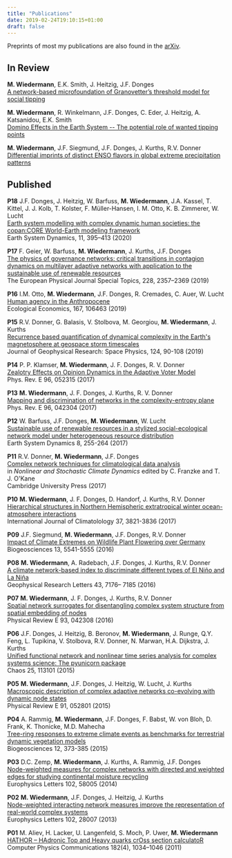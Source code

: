 ```yaml
---
title: "Publications"
date: 2019-02-24T19:10:15+01:00
draft: false
---
```


Preprints of most my publications are also found in the
[arXiv](https://arxiv.org/search/physics?searchtype=author&query=Wiedermann%2C+M).

## In Review

**M. Wiedermann**, E.K. Smith, J. Heitzig, J.F. Donges\
[A network-based microfoundation of Granovetter’s threshold model for social tipping](https://arxiv.org/abs/1911.04126)

**M. Wiedermann**, R. Winkelmann,  J.F. Donges, C. Eder, J. Heitzig, A. Katsanidou, E.K. Smith\
[Domino Effects in the Earth System -- The potential role of wanted tipping points](https://arxiv.org/abs/1911.10063)

**M. Wiedermann**, J.F. Siegmund, J.F. Donges, J. Kurths, R.V. Donner\
[Differential imprints of distinct ENSO flavors in global extreme precipitation
patterns](https://arxiv.org/abs/1702.00218) 

## Published
**P18** J.F. Donges, J. Heitzig, W. Barfuss, **M. Wiedermann**, J.A. Kassel, T. Kittel, J. J. Kolb, T. Kolster, F. Müller-Hansen, I. M. Otto,  K. B. Zimmerer, W. Lucht\
[Earth system modelling with complex dynamic human societies: the copan:CORE
World-Earth modeling framework](https://www.earth-syst-dynam.net/11/395/2020/)\
Earth System Dynamics, 11, 395–413 (2020)

**P17** F. Geier, W. Barfuss, **M. Wiedermann**, J. Kurths, J.F. Donges\
[The physics of governance networks: critical transitions in contagion
dynamics on multilayer adaptive networks with application to the sustainable
use of renewable resources](https://doi.org/10.1140/epjst/e2019-900120-4)\
The European Physical Journal Special Topics, 228, 2357–2369 (2019)

**P16** I.M. Otto, **M. Wiedermann**, J.F. Donges, R. Cremades, C. Auer, W. Lucht\
[Human agency in the Anthropocene](https://doi.org/10.1016/j.ecolecon.2019.106463)\
Ecological Economics, 167, 106463 (2019)

**P15** R.V. Donner, G. Balasis, V. Stolbova, M. Georgiou, **M. Wiedermann**, J. Kurths\
[Recurrence based quantification of dynamical complexity in the Earth's
magnetosphere at geospace storm timescales](https://dx.doi.org/10.1029/2018ja025318)\
Journal of Geophysical Research: Space Physics, 124, 90-108 (2019)

**P14** P. P. Klamser, **M. Wiedermann**, J. F. Donges, R. V. Donner\
[Zealotry Effects on Opinion Dynamics in the Adaptive Voter Model](https://dx.doi.org/10.1103/PhysRevE.96.052315)\
Phys. Rev. E 96, 052315 (2017)

**P13** **M. Wiedermann**, J. F. Donges, J. Kurths, R. V. Donner\
[Mapping and discrimination of networks in the complexity-entropy plane](https://dx.doi.org/10.1103/PhysRevE.96.042304)\
Phys. Rev. E 96, 042304 (2017)

**P12** W. Barfuss, J.F. Donges, **M. Wiedermann**, W. Lucht\
[Sustainable use of renewable resources in a stylized social-ecological network
model under heterogeneous resource distribution](https://dx.doi.org/10.5194/esd-8-255-2017)\
Earth System Dynamics 8, 255-264 (2017)

**P11** R.V. Donner, **M. Wiedermann**, J.F. Donges\
[Complex network techniques for climatological data analysis](https://doi.org/10.1017/9781316339251.007)\
in *Nonlinear and Stochastic Climate Dynamics* edited by C. Franzke  and T. J. O'Kane\
Cambridge University Press (2017)

**P10** **M. Wiedermann**, J. F. Donges, D. Handorf, J. Kurths, R.V. Donner\
[Hierarchical structures in Northern Hemispheric extratropical winter
ocean-atmosphere interactions](https://dx.doi.org/10.1002/joc.4956)\
International Journal of Climatolology 37, 3821-3836 (2017)

**P09** J.F. Siegmund, **M. Wiedermann**, J.F. Donges, R.V. Donner\
[Impact of Climate Extremes on Wildlife Plant Flowering over Germany](https://dx.doi.org/10.5194/bg-13-5541-2016)\
Biogeosciences 13, 5541-5555 (2016)

**P08** **M. Wiedermann**, A. Radebach, J.F. Donges, J. Kurths, R.V. Donner\
[A climate network-based index to discriminate different types of El Niño and La
Niña](https://dx.doi.org/10.1002/2016GL069119)\
Geophysical Research Letters 43, 7176– 7185 (2016)

**P07** **M. Wiedermann**, J. F. Donges, J. Kurths, R.V. Donner\
[Spatial network surrogates for disentangling complex system structure from
spatial embedding of nodes](https://dx.doi.org/10.1103/PhysRevE.93.042308)\
Physical Review E 93, 042308 (2016)

**P06** J.F. Donges, J. Heitzig, B. Beronov, **M. Wiedermann**, J. Runge, Q.Y. Feng, L. Tupikina, V. Stolbova, R.V. Donner, N. Marwan, H.A. Dijkstra, J. Kurths\
[Unified functional network and nonlinear time series analysis for complex
systems science: The pyunicorn package](https://dx.doi.org/10.1063/1.4934554)\
Chaos 25, 113101 (2015)

**P05** **M. Wiedermann**, J.F. Donges, J. Heitzig, W. Lucht, J. Kurths\
[Macroscopic description of complex adaptive networks co-evolving with dynamic
node states](https://dx.doi.org/10.1103/PhysRevE.91.052801)\
Physical Review E 91, 052801 (2015)

**P04** A. Rammig, **M. Wiedermann**, J.F. Donges, F. Babst, W. von Bloh, D. Frank, K. Thonicke, M.D. Mahecha\
[Tree-ring responses to extreme climate events as benchmarks for terrestrial
dynamic vegetation models](https://dx.doi.org/10.5194/bg-12-373-2015)\
Biogeosciences 12, 373-385 (2015)

**P03** D.C. Zemp, **M. Wiedermann**, J. Kurths, A. Rammig, J.F. Donges\
[Node-weighted measures for complex networks with directed and weighted edges
for studying continental moisture recycling](https://dx.doi.org/10.1209/0295-5075/107/58005)\
Europhysics Letters 102, 58005 (2014)

**P02** **M. Wiedermann**, J.F. Donges, J. Heitzig, J. Kurths\
[Node-weighted interacting network measures improve the representation of
real-world complex systems](https://dx.doi.org/10.1209/0295-5075/102/28007)\
Europhysics Letters 102, 28007 (2013)

**P01** M. Aliev, H. Lacker, U. Langenfeld, S. Moch, P. Uwer, **M. Wiedermann**\
[HATHOR – HAdronic Top and Heavy quarks crOss section calculatoR](https://doi.org/10.1016/j.cpc.2010.12.040)\
Computer Physics Communications 182(4), 1034–1046 (2011)

